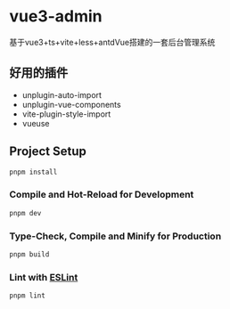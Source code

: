 # vue3-admin

基于vue3+ts+vite+less+antdVue搭建的一套后台管理系统

## 好用的插件
- unplugin-auto-import
- unplugin-vue-components
- vite-plugin-style-import
- vueuse

## Project Setup

```sh
pnpm install
```

### Compile and Hot-Reload for Development

```sh
pnpm dev
```

### Type-Check, Compile and Minify for Production

```sh
pnpm build
```

### Lint with [ESLint](https://eslint.org/)

```sh
pnpm lint
```
